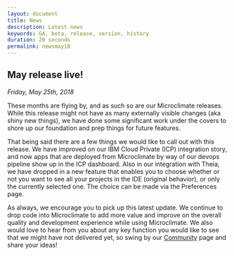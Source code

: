 ```yaml
---
layout: document
title: News
description: Latest news
keywords: GA, beta, release, version, history
duration: 20 seconds
permalink: newsmay18
---
```


## May release live!

*Friday, May 25th, 2018*

These months are flying by, and as such so are our Microclimate releases. While this release might not have as many externally visible changes (aka shiny new things), we have done some significant work under the covers to shore up our foundation and prep things for future features.

That being said there are a few things we would like to call out with this release. We have improved on our IBM Cloud Private (ICP) integration story, and now apps that are deployed from Microclimate by way of our devops pipeline show up in the ICP dashboard. Also in our integration with Theia, we have dropped in a new feature that enables you to choose whether or not you want to see all your projects in the IDE (original behavior), or only the currently selected one. The choice can be made via the Preferences page.

As always, we encourage you to pick up this latest update. We continue to drop code into Microclimate to add more value and improve on the overall quality and development experience while using Microclimate. We also would love to hear from you about any key function you would like to see that we might have not delivered yet, so swing by our [Community](./community) page and share your ideas!
